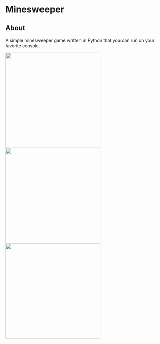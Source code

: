 # Minesweeper

## About

A simple minesweeper game written in Python that you can run on your favorite console.

<img width="300" src="https://user-images.githubusercontent.com/34966652/212412294-f35942fe-0345-4ec8-865f-5cfef829bf20.png"> <img width="300" src="https://user-images.githubusercontent.com/34966652/212412353-73fa2fb7-c950-45a6-a134-181c5c3bbabc.png"> <img width="300" src="https://user-images.githubusercontent.com/34966652/212412384-fcbb891b-d16e-4e40-9a2f-13a70b275dbb.png">
